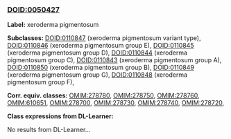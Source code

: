
### [DOID:0050427](http://purl.obolibrary.org/obo/DOID_0050427)
**Label:** xeroderma pigmentosum

**Subclasses:** [DOID:0110847](http://purl.obolibrary.org/obo/DOID_0110847) (xeroderma pigmentosum variant type), [DOID:0110846](http://purl.obolibrary.org/obo/DOID_0110846) (xeroderma pigmentosum group E), [DOID:0110845](http://purl.obolibrary.org/obo/DOID_0110845) (xeroderma pigmentosum group D), [DOID:0110844](http://purl.obolibrary.org/obo/DOID_0110844) (xeroderma pigmentosum group C), [DOID:0110843](http://purl.obolibrary.org/obo/DOID_0110843) (xeroderma pigmentosum group A), [DOID:0110850](http://purl.obolibrary.org/obo/DOID_0110850) (xeroderma pigmentosum group B), [DOID:0110849](http://purl.obolibrary.org/obo/DOID_0110849) (xeroderma pigmentosum group G), [DOID:0110848](http://purl.obolibrary.org/obo/DOID_0110848) (xeroderma pigmentosum group F), 

**Corr. equiv. classes:** [OMIM:278780](http://purl.obolibrary.org/obo/OMIM_278780), [OMIM:278750](http://purl.obolibrary.org/obo/OMIM_278750), [OMIM:278760](http://purl.obolibrary.org/obo/OMIM_278760), [OMIM:610651](http://purl.obolibrary.org/obo/OMIM_610651), [OMIM:278700](http://purl.obolibrary.org/obo/OMIM_278700), [OMIM:278730](http://purl.obolibrary.org/obo/OMIM_278730), [OMIM:278740](http://purl.obolibrary.org/obo/OMIM_278740), [OMIM:278720](http://purl.obolibrary.org/obo/OMIM_278720), 

**Class expressions from DL-Learner:**

No results from DL-Learner...



